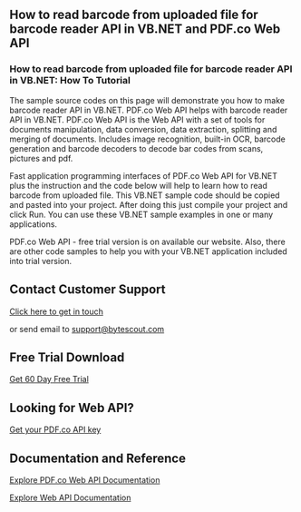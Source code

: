 ## How to read barcode from uploaded file for barcode reader API in VB.NET and PDF.co Web API

### How to read barcode from uploaded file for barcode reader API in VB.NET: How To Tutorial

The sample source codes on this page will demonstrate you how to make barcode reader API in VB.NET. PDF.co Web API helps with barcode reader API in VB.NET. PDF.co Web API is the Web API with a set of tools for documents manipulation, data conversion, data extraction, splitting and merging of documents. Includes image recognition, built-in OCR, barcode generation and barcode decoders to decode bar codes from scans, pictures and pdf.

Fast application programming interfaces of PDF.co Web API for VB.NET plus the instruction and the code below will help to learn how to read barcode from uploaded file. This VB.NET sample code should be copied and pasted into your project. After doing this just compile your project and click Run. You can use these VB.NET sample examples in one or many applications.

PDF.co Web API - free trial version is on available our website. Also, there are other code samples to help you with your VB.NET application included into trial version.

## Contact Customer Support

[Click here to get in touch](https://bytescout.zendesk.com/hc/en-us/requests/new?subject=PDF.co%20Web%20API%20Question)

or send email to [support@bytescout.com](mailto:support@bytescout.com?subject=PDF.co%20Web%20API%20Question) 

## Free Trial Download

[Get 60 Day Free Trial](https://bytescout.com/download/web-installer?utm_source=github-readme)

## Looking for Web API? 

[Get your PDF.co API key](https://pdf.co/documentation/api?utm_source=github-readme)

## Documentation and Reference

[Explore PDF.co Web API Documentation](https://bytescout.com/documentation/index.html?utm_source=github-readme)

[Explore Web API Documentation](https://pdf.co/documentation/api?utm_source=github-readme)